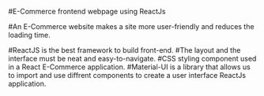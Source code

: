 #E-Commerce frontend webpage using ReactJs

#An E-Commerce website makes a site more user-friendly and reduces the loading time.

#ReactJS is the best framework to build front-end. 
#The layout and the interface must be neat and easy-to-navigate. 
#CSS styling component used in a React E-Commerce application. 
#Material-UI is a library that allows us to import and use diffrent components to create a user interface ReactJs application. 

